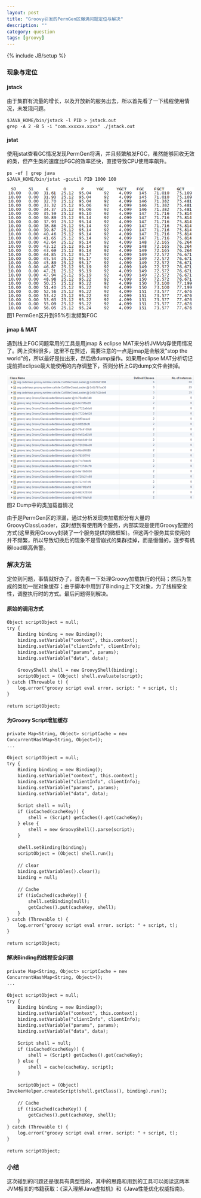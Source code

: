 ```yaml
---
layout: post
title: "Groovy引发的PermGen区爆满问题定位与解决"
description: ""
category: question
tags: [groovy]
---
```

{% include JB/setup %}

### 现象与定位

#### jstack
由于集群有流量的增长，以及开放新的服务出去，所以首先看了一下线程使用情况，未发现问题。
```
$JAVA_HOME/bin/jstack -l PID > jstack.out
grep -A 2 -B 5 -i "com.xxxxxx.xxxx" ./jstack.out
```

#### jstat
使用jstat查看GC情况发现PermGen将满，并且频繁触发FGC，虽然能够回收无效的类，但产生类的速度比FGC的效率还快，直接导致CPU使用率飙升。
```
ps -ef | grep java
$JAVA_HOME/bin/jstat -gcutil PID 1000 100
```

![image](/postimg/permgen-fgc1.png)
图1 PermGen区升到95%引发频繁FGC

#### jmap & MAT
遇到线上FGC问题常用的工具是用jmap & eclipse MAT来分析JVM内存使用情况了。网上资料很多，这里不在赘述，需要注意的一点是jmap是会触发"stop the world"的，所以最好是拉出来，然后做dump操作。如果用eclipse MAT分析切记提前把eclipse最大能使用的内存调整下，否则分析上G的dump文件会挂掉。

![image](/postimg/groovy-classload1.png)
图2 Dump中的类加载器情况

由于是PermGen区的泄漏，通过分析发现类加载部分有大量的GroovyClassLoader，这时想到有使用两个服务，内部实现是使用Groovy配置的方式(这里我用Groovy封装了一个服务提供的微框架)。但这两个服务其实使用的并不频繁，所以导致切换后的现象不是雪崩式的集群挂掉，而是慢慢的，逐步有机器load飙高告警。

### 解决方法
定位到问题，事情就好办了，首先看一下处理Groovy加载执行的代码；然后为生成的类加一层对象缓存；由于脚本中用到了Binding上下文对象，为了线程安全性，调整执行时的方式。最后问题得到解决。

#### 原始的调用方式
```
Object scriptObject = null;
try {
	Binding binding = new Binding();
	binding.setVariable("context", this.context);
	binding.setVariable("clientInfo", clientInfo);
	binding.setVariable("params", params);
	binding.setVariable("data", data);
	 	
	GroovyShell shell = new GroovyShell(binding);
	scriptObject = (Object) shell.evaluate(script);
} catch (Throwable t) {
	log.error("groovy script eval error. script: " + script, t);
}

return scriptObject;
```

#### 为Groovy Script增加缓存
```
private Map<String, Object> scriptCache = new ConcurrentHashMap<String, Object>();
...

Object scriptObject = null;
try {
	Binding binding = new Binding();
	binding.setVariable("context", this.context);
	binding.setVariable("clientInfo", clientInfo);
	binding.setVariable("params", params);
	binding.setVariable("data", data);
	
	Script shell = null;
	if (isCached(cacheKey)) {
		shell = (Script) getCaches().get(cacheKey);
	} else {
		shell = new GroovyShell().parse(script);
	}
	
	shell.setBinding(binding);
	scriptObject = (Object) shell.run();
	
	// clear
	binding.getVariables().clear();
	binding = null;
	
	// Cache
	if (!isCached(cacheKey)) {
		shell.setBinding(null);
		getCaches().put(cacheKey, shell);
	}
} catch (Throwable t) {
	log.error("groovy script eval error. script: " + script, t);
}

return scriptObject;
```

#### 解决Binding的线程安全问题
```
private Map<String, Object> scriptCache = new ConcurrentHashMap<String, Object>();
...

Object scriptObject = null;
try {
	Binding binding = new Binding();
	binding.setVariable("context", this.context);
	binding.setVariable("clientInfo", clientInfo);
	binding.setVariable("params", params);
	binding.setVariable("data", data);
	
	Script shell = null;
	if (isCached(cacheKey)) {
		shell = (Script) getCaches().get(cacheKey);
	} else {
		shell = cache(cacheKey, script);
	}
	
	scriptObject = (Object) InvokerHelper.createScript(shell.getClass(), binding).run();
	
	// Cache
	if (!isCached(cacheKey)) {
		getCaches().put(cacheKey, shell);
	}
} catch (Throwable t) {
	log.error("groovy script eval error. script: " + script, t);
}

return scriptObject;
```

### 小结
这次碰到的问题还是很具有典型性的，其中的思路和用到的工具可以阅读这两本JVM相关的书籍获取：《深入理解Java虚拟机》和《Java性能优化权威指南》。

